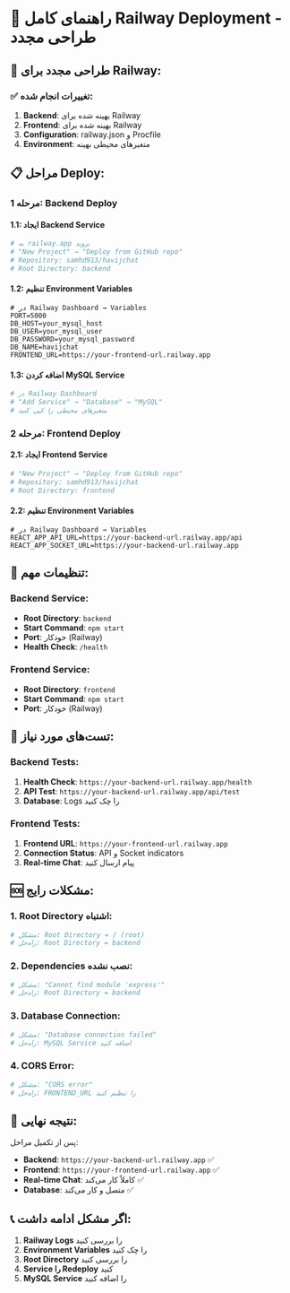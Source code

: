 # 🚀 راهنمای کامل Railway Deployment - طراحی مجدد

## 🎯 **طراحی مجدد برای Railway:**

### ✅ **تغییرات انجام شده:**
1. **Backend**: بهینه شده برای Railway
2. **Frontend**: بهینه شده برای Railway
3. **Configuration**: railway.json و Procfile
4. **Environment**: متغیرهای محیطی بهینه

## 📋 **مراحل Deploy:**

### **مرحله 1: Backend Deploy**

#### **1.1: ایجاد Backend Service**
```bash
# به railway.app بروید
# "New Project" → "Deploy from GitHub repo"
# Repository: samhd913/havijchat
# Root Directory: backend
```

#### **1.2: تنظیم Environment Variables**
```env
# در Railway Dashboard → Variables
PORT=5000
DB_HOST=your_mysql_host
DB_USER=your_mysql_user
DB_PASSWORD=your_mysql_password
DB_NAME=havijchat
FRONTEND_URL=https://your-frontend-url.railway.app
```

#### **1.3: اضافه کردن MySQL Service**
```bash
# در Railway Dashboard
# "Add Service" → "Database" → "MySQL"
# متغیرهای محیطی را کپی کنید
```

### **مرحله 2: Frontend Deploy**

#### **2.1: ایجاد Frontend Service**
```bash
# "New Project" → "Deploy from GitHub repo"
# Repository: samhd913/havijchat
# Root Directory: frontend
```

#### **2.2: تنظیم Environment Variables**
```env
# در Railway Dashboard → Variables
REACT_APP_API_URL=https://your-backend-url.railway.app/api
REACT_APP_SOCKET_URL=https://your-backend-url.railway.app
```

## 🔧 **تنظیمات مهم:**

### **Backend Service:**
- **Root Directory**: `backend`
- **Start Command**: `npm start`
- **Port**: خودکار (Railway)
- **Health Check**: `/health`

### **Frontend Service:**
- **Root Directory**: `frontend`
- **Start Command**: `npm start`
- **Port**: خودکار (Railway)

## 🧪 **تست‌های مورد نیاز:**

### **Backend Tests:**
1. **Health Check**: `https://your-backend-url.railway.app/health`
2. **API Test**: `https://your-backend-url.railway.app/api/test`
3. **Database**: Logs را چک کنید

### **Frontend Tests:**
1. **Frontend URL**: `https://your-frontend-url.railway.app`
2. **Connection Status**: API و Socket indicators
3. **Real-time Chat**: پیام ارسال کنید

## 🆘 **مشکلات رایج:**

### **1. Root Directory اشتباه:**
```bash
# مشکل: Root Directory = / (root)
# راه‌حل: Root Directory = backend
```

### **2. Dependencies نصب نشده:**
```bash
# مشکل: "Cannot find module 'express'"
# راه‌حل: Root Directory = backend
```

### **3. Database Connection:**
```bash
# مشکل: "Database connection failed"
# راه‌حل: MySQL Service اضافه کنید
```

### **4. CORS Error:**
```bash
# مشکل: "CORS error"
# راه‌حل: FRONTEND_URL را تنظیم کنید
```

## 🎯 **نتیجه نهایی:**

پس از تکمیل مراحل:
- **Backend**: `https://your-backend-url.railway.app` ✅
- **Frontend**: `https://your-frontend-url.railway.app` ✅
- **Real-time Chat**: کاملاً کار می‌کند ✅
- **Database**: متصل و کار می‌کند ✅

## 📞 **اگر مشکل ادامه داشت:**

1. **Railway Logs** را بررسی کنید
2. **Environment Variables** را چک کنید
3. **Root Directory** را بررسی کنید
4. **Service را Redeploy** کنید
5. **MySQL Service** را اضافه کنید
